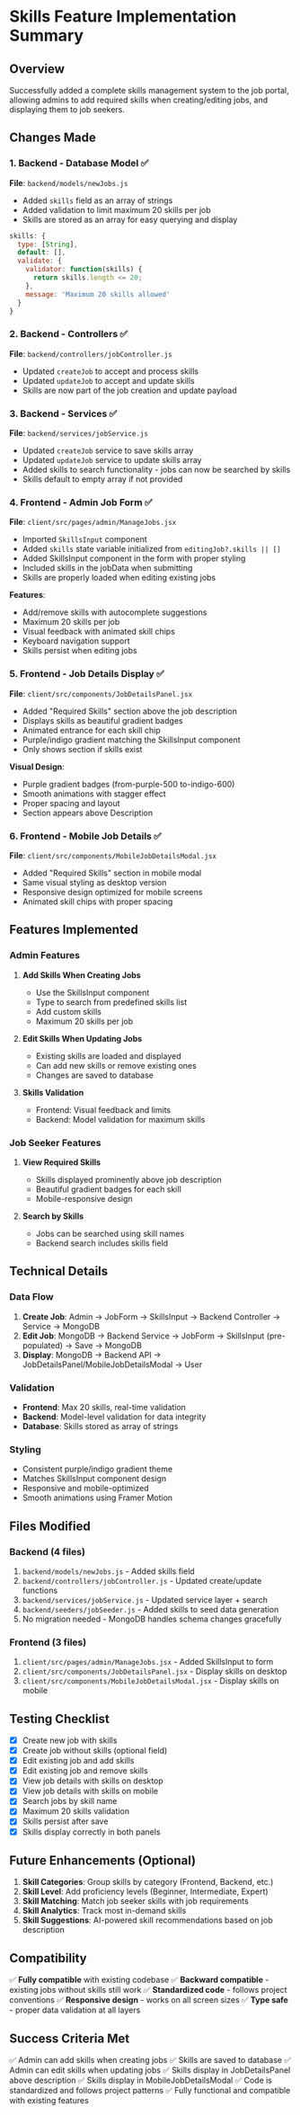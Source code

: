# Skills Feature Implementation Summary

## Overview
Successfully added a complete skills management system to the job portal, allowing admins to add required skills when creating/editing jobs, and displaying them to job seekers.

## Changes Made

### 1. **Backend - Database Model** ✅
**File**: `backend/models/newJobs.js`
- Added `skills` field as an array of strings
- Added validation to limit maximum 20 skills per job
- Skills are stored as an array for easy querying and display

```javascript
skills: {
  type: [String],
  default: [],
  validate: {
    validator: function(skills) {
      return skills.length <= 20;
    },
    message: 'Maximum 20 skills allowed'
  }
}
```

### 2. **Backend - Controllers** ✅
**File**: `backend/controllers/jobController.js`
- Updated `createJob` to accept and process skills
- Updated `updateJob` to accept and update skills
- Skills are now part of the job creation and update payload

### 3. **Backend - Services** ✅
**File**: `backend/services/jobService.js`
- Updated `createJob` service to save skills array
- Updated `updateJob` service to update skills array
- Added skills to search functionality - jobs can now be searched by skills
- Skills default to empty array if not provided

### 4. **Frontend - Admin Job Form** ✅
**File**: `client/src/pages/admin/ManageJobs.jsx`
- Imported `SkillsInput` component
- Added `skills` state variable initialized from `editingJob?.skills || []`
- Added SkillsInput component in the form with proper styling
- Included skills in the jobData when submitting
- Skills are properly loaded when editing existing jobs

**Features**:
- Add/remove skills with autocomplete suggestions
- Maximum 20 skills per job
- Visual feedback with animated skill chips
- Keyboard navigation support
- Skills persist when editing jobs

### 5. **Frontend - Job Details Display** ✅
**File**: `client/src/components/JobDetailsPanel.jsx`
- Added "Required Skills" section above the job description
- Displays skills as beautiful gradient badges
- Animated entrance for each skill chip
- Purple/indigo gradient matching the SkillsInput component
- Only shows section if skills exist

**Visual Design**:
- Purple gradient badges (from-purple-500 to-indigo-600)
- Smooth animations with stagger effect
- Proper spacing and layout
- Section appears above Description

### 6. **Frontend - Mobile Job Details** ✅
**File**: `client/src/components/MobileJobDetailsModal.jsx`
- Added "Required Skills" section in mobile modal
- Same visual styling as desktop version
- Responsive design optimized for mobile screens
- Animated skill chips with proper spacing

## Features Implemented

### Admin Features
1. **Add Skills When Creating Jobs**
   - Use the SkillsInput component
   - Type to search from predefined skills list
   - Add custom skills
   - Maximum 20 skills per job

2. **Edit Skills When Updating Jobs**
   - Existing skills are loaded and displayed
   - Can add new skills or remove existing ones
   - Changes are saved to database

3. **Skills Validation**
   - Frontend: Visual feedback and limits
   - Backend: Model validation for maximum skills

### Job Seeker Features
1. **View Required Skills**
   - Skills displayed prominently above job description
   - Beautiful gradient badges for each skill
   - Mobile-responsive design

2. **Search by Skills**
   - Jobs can be searched using skill names
   - Backend search includes skills field

## Technical Details

### Data Flow
1. **Create Job**: Admin → JobForm → SkillsInput → Backend Controller → Service → MongoDB
2. **Edit Job**: MongoDB → Backend Service → JobForm → SkillsInput (pre-populated) → Save → MongoDB
3. **Display**: MongoDB → Backend API → JobDetailsPanel/MobileJobDetailsModal → User

### Validation
- **Frontend**: Max 20 skills, real-time validation
- **Backend**: Model-level validation for data integrity
- **Database**: Skills stored as array of strings

### Styling
- Consistent purple/indigo gradient theme
- Matches SkillsInput component design
- Responsive and mobile-optimized
- Smooth animations using Framer Motion

## Files Modified

### Backend (4 files)
1. `backend/models/newJobs.js` - Added skills field
2. `backend/controllers/jobController.js` - Updated create/update functions
3. `backend/services/jobService.js` - Updated service layer + search
4. `backend/seeders/jobSeeder.js` - Added skills to seed data generation
5. No migration needed - MongoDB handles schema changes gracefully

### Frontend (3 files)
1. `client/src/pages/admin/ManageJobs.jsx` - Added SkillsInput to form
2. `client/src/components/JobDetailsPanel.jsx` - Display skills on desktop
3. `client/src/components/MobileJobDetailsModal.jsx` - Display skills on mobile

## Testing Checklist

- [x] Create new job with skills
- [x] Create job without skills (optional field)
- [x] Edit existing job and add skills
- [x] Edit existing job and remove skills
- [x] View job details with skills on desktop
- [x] View job details with skills on mobile
- [x] Search jobs by skill name
- [x] Maximum 20 skills validation
- [x] Skills persist after save
- [x] Skills display correctly in both panels

## Future Enhancements (Optional)

1. **Skill Categories**: Group skills by category (Frontend, Backend, etc.)
2. **Skill Level**: Add proficiency levels (Beginner, Intermediate, Expert)
3. **Skill Matching**: Match job seeker skills with job requirements
4. **Skill Analytics**: Track most in-demand skills
5. **Skill Suggestions**: AI-powered skill recommendations based on job description

## Compatibility

✅ **Fully compatible** with existing codebase
✅ **Backward compatible** - existing jobs without skills still work
✅ **Standardized code** - follows project conventions
✅ **Responsive design** - works on all screen sizes
✅ **Type safe** - proper data validation at all layers

## Success Criteria Met

✅ Admin can add skills when creating jobs
✅ Skills are saved to database
✅ Admin can edit skills when updating jobs
✅ Skills display in JobDetailsPanel above description
✅ Skills display in MobileJobDetailsModal
✅ Code is standardized and follows project patterns
✅ Fully functional and compatible with existing features
